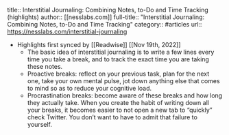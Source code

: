 title:: Interstitial Journaling: Combining Notes, to-Do and Time Tracking (highlights)
author:: [[nesslabs.com]]
full-title:: "Interstitial Journaling: Combining Notes, to-Do and Time Tracking"
category:: #articles
url:: https://nesslabs.com/interstitial-journaling

- Highlights first synced by [[Readwise]] [[Nov 19th, 2022]]
	- The basic idea of interstitial journaling is to write a few lines every time you take a break, and to track the exact time you are taking these notes.
	- Proactive breaks: reflect on your previous task, plan for the next one, take your own mental pulse, jot down anything else that comes to mind so as to reduce your cognitive load.
	- Procrastination breaks: become aware of these breaks and how long they actually take. When you create the habit of writing down all your breaks, it becomes easier to not open a new tab to “quickly” check Twitter. You don’t want to have to admit that failure to yourself.